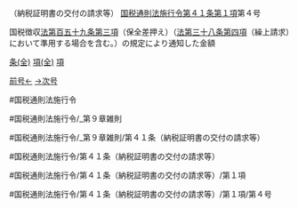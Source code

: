 （納税証明書の交付の請求等）
[国税通則法施行令第４１条第１項](国税通則法施行＿令＿第４１条第１項)第４号

国税徴収[法第百五十九条第三項](国税通則法＿＿＿＿＿第１５９条第３項)（保全差押え）（[法第三十八条第四項](国税通則法＿＿＿＿＿第３８条第４項)（繰上請求）において準用する場合を含む。）の規定により通知した金額

[条(全)](国税通則法施行＿令＿第４１条_.md)    [項(全)](国税通則法施行＿令＿第４１条第１項_.md)    [項](国税通則法施行＿令＿第４１条第１項.md)

[前号←](国税通則法施行＿令＿第４１条第１項第３号.md)    [→次号](国税通則法施行＿令＿第４１条第１項第５号.md)

#国税通則法施行令

#国税通則法施行令/_第９章雑則

#国税通則法施行令/_第９章雑則/第４１条（納税証明書の交付の請求等）

#国税通則法施行令/第４１条（納税証明書の交付の請求等）

#国税通則法施行令/第４１条（納税証明書の交付の請求等）/第１項

#国税通則法施行令/第４１条（納税証明書の交付の請求等）/第１項/第４号


